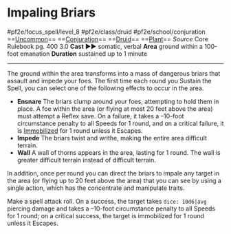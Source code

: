 # Impaling Briars
#pf2e/focus_spell/level_8 #pf2e/class/druid #pf2e/school/conjuration 
==[Uncommon](Uncommon.md)== ==[Conjuration](Conjuration.md)== ==[Druid](Druid.md)== ==[Plant](Plant.md)==
*Source* Core Rulebook pg. 400 3.0
**Cast** ►► somatic, verbal
**Area** ground within a 100-foot emanation
**Duration** sustained up to 1 minute

---
The ground within the area transforms into a mass of dangerous briars that assault and impede your foes. The first time each round you Sustain the Spell, you can select one of the following effects to occur in the area.

- **Ensnare** The briars clump around your foes, attempting to hold them in place. A foe within the area (or flying at most 20 feet above the area) must attempt a Reflex save. On a failure, it takes a –10-foot circumstance penalty to all Speeds for 1 round, and on a critical failure, it is [Immobilized](Immobilized.md) for 1 round unless it Escapes.
- **Impede** The briars twist and writhe, making the entire area difficult terrain.
- **Wall** A wall of thorns appears in the area, lasting for 1 round. The wall is greater difficult terrain instead of difficult terrain.

In addition, once per round you can direct the briars to impale any target in the area (or flying up to 20 feet above the area) that you can see by using a single action, which has the concentrate and manipulate traits.

Make a spell attack roll. On a success, the target takes `dice: 10d6|avg` piercing damage and takes a –10-foot circumstance penalty to all Speeds for 1 round; on a critical success, the target is immobilized for 1 round unless it Escapes.